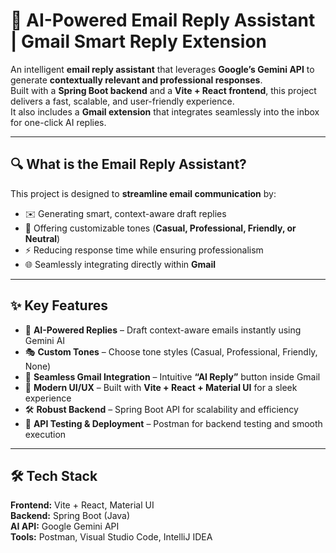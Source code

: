 # 🚀 AI-Powered Email Reply Assistant | Gmail Smart Reply Extension

An intelligent **email reply assistant** that leverages **Google’s Gemini API** to generate **contextually relevant and professional responses**.  
Built with a **Spring Boot backend** and a **Vite + React frontend**, this project delivers a fast, scalable, and user-friendly experience.  
It also includes a **Gmail extension** that integrates seamlessly into the inbox for one-click AI replies.  

---

## 🔍 What is the Email Reply Assistant?
This project is designed to **streamline email communication** by:  
- ✉️ Generating smart, context-aware draft replies  
- 🎯 Offering customizable tones (**Casual, Professional, Friendly, or Neutral**)  
- ⚡ Reducing response time while ensuring professionalism  
- 🌐 Seamlessly integrating directly within **Gmail**  

---

## ✨ Key Features
- 🤖 **AI-Powered Replies** – Draft context-aware emails instantly using Gemini AI  
- 🎭 **Custom Tones** – Choose tone styles (Casual, Professional, Friendly, None)  
- 📩 **Seamless Gmail Integration** – Intuitive **“AI Reply”** button inside Gmail  
- 🎨 **Modern UI/UX** – Built with **Vite + React + Material UI** for a sleek experience  
- 🛠️ **Robust Backend** – Spring Boot API for scalability and efficiency  
- 🧪 **API Testing & Deployment** – Postman for backend testing and smooth execution  

---

## 🛠️ Tech Stack
**Frontend:** Vite + React, Material UI  
**Backend:** Spring Boot (Java)  
**AI API:** Google Gemini API  
**Tools:** Postman, Visual Studio Code, IntelliJ IDEA  
